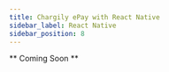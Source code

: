 ```yaml
---
title: Chargily ePay with React Native
sidebar_label: React Native
sidebar_position: 8
---
```


** Coming Soon **